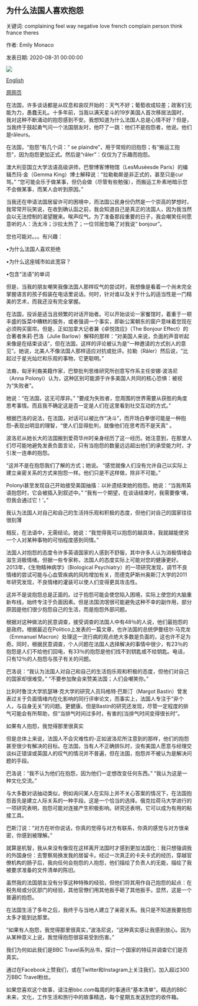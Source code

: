 ## 为什么法国人喜欢抱怨

关键词: complaining feel way negative love french complain person think france theres

作者: Emily Monaco

发表日期: 2020-08-31 00:00:00

![](https://ychef.files.bbci.co.uk/624x351/p08pr4v1.jpg)

[English](Why%20the%20French%20love%20to%20complain.md)

[原网页](https://www.bbc.com/travel/story/20200831-why-the-french-love-to-complain)

在法国，许多谈话都是从叹息和哀叹开始的：天气不好；葡萄收成较差；政客们无能为力，愚蠢无礼。十多年前，当我以满天星斗的19岁美国人首次移居法国时，我对这种不断涌动的抱怨感到不安。我想知道为什么法国人总是心情不好？但是，当我终于鼓起勇气问一个法国朋友时，他吓了一跳：他们不是抱怨者，他说。他们是râleurs。

在法国，“抱怨”有几个词：“ se plaindre”，用于常规的旧抱怨；有“搬运工抱怨”，因为抱怨更加正式。然后是“râler”：仅仅为了乐趣而抱怨。

澳大利亚国立大学法语高级讲师，巴黎博客博物馆（LesMuséesde Paris）的编辑杰玛·金（Gemma King）博士解释说：“拉勒勒斯是非正式的，甚至只是cur骂。” “您可能会乐于做某事，但仍会做（尽管有些勉强），而搬运工朴素地暗示您不会做某事，而某人会听到原因。”

当我还在申请法国居留许可的困境中，而法国公民身份仍然是一个崇高的梦想时，我常常开玩笑说，在收到确认函之前，我会知道自己是真正的法国人，因为我当然会以无法控制的渴望醒来。唉声叹气。为了准备那段重要的日子，我会嘲笑任何愿意听的人：汤太冷；沙拉太热了；一位邻居忽略了对我说“ bonjour”。

您也可能对。。。有兴趣：

•为什么法国人喜欢拒绝

•为什么这座城市如此宽容？

•包含“法语”的单词

但是，当我的朋友嘲笑我像法国人那样叹气的尝试时，我想像是看着一个尚未完全掌握语言的孩子假装在电话里说话。何时，针对谁以及关于什么的适当性是一门精美的艺术，而我还没有完全掌握。

在法国，投诉是适当且频繁的对话开始者。可以开始谈论一家餐馆时，着重于一顿丰盛的饭菜中糟糕的服务，或者强调一个事实，即新公寓朝东的窗户意味着您现在必须购买窗帘。但是，正如加拿大记者兼《卓悦效应》（The Bonjour Effect）的合著者朱莉·巴洛（Julie Barlow）解释的那样：“对美国人来说，负面的声音听起来像是在结束谈话”，但在法国，这样的评论被认为是“一种邀请的方式别人的意见”。她说，北美人不像法国人那样适应对抗或批评。拉勒（Râler）然后说，“比起过于星光灿烂和乐观的事物，它更聪明。”

法裔，匈牙利裔美籍作家，巴黎批判思维研究所创意写作系主任安娜·波洛尼（Anna Polonyi）认为，这种区别可能源于许多美国人共同的核心恐惧：被视为“失败者”。

她说：“在法国，这无可厚非。” “要成为失败者，您周围的世界需要从获胜的角度思考事情。而且我不确定这是否一定是人们在这里看到社交互动的方式。”

根据巴洛的说法，在法国，对话可以被比作“决斗”，而开场白拳很可能是一种抱怨–表现出明显的理智，“使人们显得批判，就像他们在思考而不是天真” 。

波洛尼从她长大的法国搬到爱荷华州时亲身经历了这一经历。她注意到，在那里人们尽可能地避免发表负面言论，只有当抱怨的数量远远超出他们的承受能力时，才引发一连串的抱怨。

“这并不是在抱怨我们了解的方式；她说。 “感觉就像人们没有允许自己以实际上建立亲密关系的方式来抱怨一样。他们只是不这样做，除非不可能。”

Polonyi甚至发现自己开始接受美国抽搐：以补遗结束她的抱怨。她说：“当我用英语抱怨时，它会被插入到叙述中。” “我有一个期望，在谈话结束时，我需要像‘噢，但我会通过它！’。”

我认为法国人对自己和自己的生活持乐观和积极的态度，但他们对自己的国家往往很刻薄

相反，在法语中，无需结论。她说：“我觉得我可以抱怨的越具体，我就越能使另一个人对某种事物的可怕程度感到同情。”

法国人对抱怨的态度令许多英语国家的人感到不舒服，其中许多人认为消极情绪会滋生消极情绪。但据一些专家称，法国人的态度实际上可能对您的健康更好。 2013年，《生物精神病学》（Biological Psychiatry）的一项研究发现，调节不良情绪的尝试可能与心血管疾病的风险增加有关，而德克萨斯州奥斯汀大学的2011年研究发现，不良情绪的灌装可以使人们变得更具攻击性。

这并不是说抱怨总是正面的。过于抱怨可能会使您陷入困境，实际上使您的大脑重新布线，始终专注于负面因素。但是法国流氓很可能避免这种不幸的副作用，部分原因是他们很少抱怨自己的生活，而是抱怨外部问题。

根据对这种做法的民意调查，接受调查的法国人中有48％的人说，他们最抱怨的是政府。根据最近在Politico上发表的一篇文章，也许法国的总统伊曼纽尔·马克龙（Emmanuel Macron）处理这一流行病的观点绝大多数是负面的，这也许不足为奇。同时，根据民意调查，个人问题在法国人选择解决的事情中很少，有23％的抱怨是人们不给他们回电，有33％的抱怨是他们找不到钥匙或不给钥匙。电话，只有12％的人抱怨与孩子有关的问题。

巴洛说：“我认为法国人对自己和自己的生活抱乐观和积极的态度，但他们对自己的国家却很难受。” “不要参加聚会来赞美法国；人们会嘲笑你。”

比利时鲁汶大学凯瑟琳·克大学的研究人员玛格特·巴斯汀（Margot Bastin）曾发表过关于负面情绪内在化影响的同行评审论文，而事实上，法国人专注于“非个人，与自身无关”的问题。更健康。但是Bastin的研究还发现，尽管一定程度的排气可能会有所帮助，但“当排气时间过多时，有害的[当排气时间变得很长时”。

如果有人抱怨，我觉得那里很真实

但是总体上来说，法国人不会灾难性的-正如波洛尼所注意到的那样，他们的抱怨甚至很少有解决的目标。在法国，当有人不正确排队时，没有美国人愿意与经理交谈纠正错误或英国人的叹气的情况并不普遍，但在法国，抱怨并不被认为是解决问题的手段。

巴洛说：“我不认为他们在抱怨，因为他们一定想改变任何东西。” “我认为这是一种文化交流。”

与大多数对话抽动类似，例如询问某人在实际上并不关心答案的情况下，在法国抱怨首先是建立人际关系的一种手段。这是一个恰当的选择。俄克拉荷马大学进行的一项研究表明，抱怨可能对连接产生积极影响。研究还表明，它可以成为有用的粘接工具。

巴斯汀说：“对方在听你说话，你真的觉得与对方有联系，你真的感觉与对方很亲密，你感到被理解。”

就算是机智，我从来没有像现在这样离开法国时才感到更加法国化：我只想强调我的外国身份：去警察局换发我的居留卡。经过一次真正的卡夫卡式的经历，穿越官僚机构的肠子后，我向任何会抱怨的人抱怨，他们描绘了负责人的无能，描绘了我被要求准备的文件清单的陈旧。

虽然我的法国朋友没有分享这种特殊的经验，但他们将其用作自己抱怨的起点：在税务局或分区部门的经验，其他官僚们用其他扳手砸了其他扳手。显然，这是一个普遍的抱怨。

在法国生活了多年之后，我终于与当地人建立了亲密关系。我只是不知道我要抱怨太多才能到达那里。

“如果有人抱怨，我觉得那里很真实，”波洛尼说，“这种真实感让我感到放心。因为从某种意义上说，我觉得抱怨很容易受到伤害。”

我们为何如此我们是BBC Travel系列丛书，探讨一个国家的特征并调查它们是否真实。

通过在Facebook上赞我们，或在Twitter和Instagram上关注我们，加入超过300万BBC Travel粉丝。

如果您喜欢这个故事，请注册bbc.com每周的时事通讯“基本清单”。精选的BBC未来，文化，工作生活和旅行中的故事精选，每个星期五发送到您的收件箱。